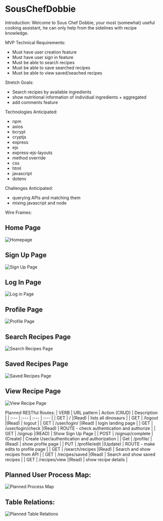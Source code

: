 # SousChefDobbie

Introduction:
Welcome to Sous Chef Dobbie, your most (somewhat) useful cooking assistant, he can only help from the sidelines with recipe knowledge. 

MVP Technical Requirements:
- Must have user creation feature
- Must have user sign in feature
- Must be able to search recipes
- Must be able to save searched recipes
- Must be able to view saved/seached recipes

Stretch Goals:
- Search recipes by available ingredients
- show nutritional information of individual ingredients + aggregated
- add comments feature


Technologies Anticipated:
- npm
- axios
- bcrypt
- cryptjs
- express
- ejs
- express-ejs-layouts
- method override
- css
- html
- javascript
- dotenv

Challenges Anticipated:
- querying APIs and matching them
- mixing javascript and node



Wire Frames:
## Home Page
![Homepage](./Planning/Wireframes-HomePage.jpg)

## Sign Up Page
![Sign Up Page](./Planning/Wireframes-Signup.jpg)

## Log In Page
![Log in Page ](./Planning/Wireframes-Login.jpg)

## Profile Page
![Profile Page](./Planning/Wireframes-Profile.jpg)

## Search Recipes Page
![Search Recipes Page](./Planning/Wireframes-searchrecipes.jpg)

## Saved Recipes Page
![Saved Recipes Page](./Planning/Wireframes-savedrecipies.jpg)

## View Recipe Page
![View Recipe Page](./Planning/Wireframes-viewrecipes.jpeg)


Planned RESTful Routes:
| VERB | URL pattern | Action \(CRUD\) | Description |
| :--- | :--- | :--- | :--- |
| GET | / |\(Read\) | lists all dinosaurs |
| GET | /logout |\(Read\) | logout |
| GET | /user/login/ |\(Read\) | login landing page |
| GET | /user/login/check |\(Read\) | ROUTE - check authentication and authorize |
| GET | /signup |\(READ\) | Show Sign Up Page |
| POST | /signup/complete |\(Create\) | Create User/authentication and authorization |
| Get | /profile/ |\(Read\) | show profile page |
| PUT | /profile/edit |\(Update\) | ROUTE - make edits to profile page |
| GET | /search/recipes |\(Read\) | Search and show recipes from API |
| GET | /recipes/saved |\(Read\) | Search and show saved recipes |
| GET | /recipes/view |\(Read\) | show recipe details |

## Planned User Process Map:
![Planned Process Map](./Planning/planningMVP-UserProcessMap.PNG)

## Table Relations:
![Planned Table Relations](./Planning/planningMVP-TableRelations.png)

